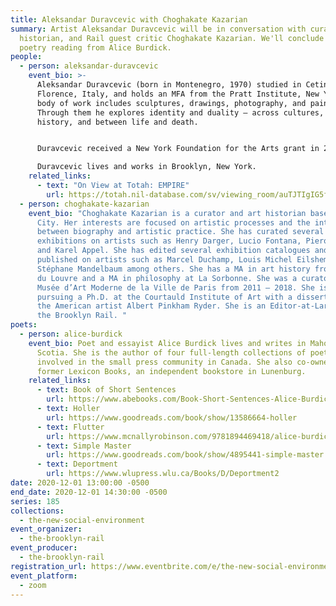 ```yaml
---
title: Aleksandar Duravcevic with Choghakate Kazarian
summary: Artist Aleksandar Duravcevic will be in conversation with curator, art
  historian, and Rail guest critic Choghakate Kazarian. We'll conclude with a
  poetry reading from Alice Burdick.
people:
  - person: aleksandar-duravcevic
    event_bio: >-
      Aleksandar Duravcevic (born in Montenegro, 1970) studied in Cetinje and
      Florence, Italy, and holds an MFA from the Pratt Institute, New York. His
      body of work includes sculptures, drawings, photography, and paintings.
      Through them he explores identity and duality – across cultures, within
      history, and between life and death.


      Duravcevic received a New York Foundation for the Arts grant in 2005, and his work has been included in exhibitions at The Museum of Fine Arts, Boston, the Pennsylvania Academy of Fine Arts, Philadelphia, and MoMA PS1, New York. His work is part of the permanent collections at The Uffizi in Florence, The Brooklyn Museum, and The Metropolitan Museum of Art in New York. A native of Montenegro and its representative at the 56th Venice Biennale in 2015, he was included again as part of the 58th Venice Biennale in 2019 with the exhibition Artists Need to Create on the Same Scale that Society Has the Capacity to Destroy: Mare Nostrum.

      Duravcevic lives and works in Brooklyn, New York.
    related_links:
      - text: "On View at Totah: EMPIRE"
        url: https://totah.nil-database.com/sv/viewing_room/auTJTIgIG5fK/
  - person: choghakate-kazarian
    event_bio: "Choghakate Kazarian is a curator and art historian based in New York
      City. Her interests are focused on artistic processes and the interaction
      between biography and artistic practice. She has curated several
      exhibitions on artists such as Henry Darger, Lucio Fontana, Piero Manzoni
      and Karel Appel. She has edited several exhibition catalogues and
      published on artists such as Marcel Duchamp, Louis Michel Eilshemius,
      Stéphane Mandelbaum among others. She has a MA in art history from Ecole
      du Louvre and a MA in philosophy at La Sorbonne. She was a curator at the
      Musée d’Art Moderne de la Ville de Paris from 2011 — 2018. She is now
      pursuing a Ph.D. at the Courtauld Institute of Art with a dissertation on
      the American artist Albert Pinkham Ryder. She is an Editor-at-Large for
      the Brooklyn Rail. "
poets:
  - person: alice-burdick
    event_bio: Poet and essayist Alice Burdick lives and writes in Mahone Bay, Nova
      Scotia. She is the author of four full-length collections of poetry and is
      involved in the small press community in Canada. She also co-owned the
      former Lexicon Books, an independent bookstore in Lunenburg.
    related_links:
      - text: Book of Short Sentences
        url: https://www.abebooks.com/Book-Short-Sentences-Alice-Burdick-Stuart/22525387896/bd?cm_mmc=ggl-_-US_Shopp_Trade-_-naa-_-naa&gclid=EAIaIQobChMI6ffWrvOb7QIVD4taBR31TwZwEAQYASABEgKMK_D_BwE
      - text: Holler
        url: https://www.goodreads.com/book/show/13586664-holler
      - text: Flutter
        url: https://www.mcnallyrobinson.com/9781894469418/alice-burdick/flutter
      - text: Simple Master
        url: https://www.goodreads.com/book/show/4895441-simple-master
      - text: Deportment
        url: https://www.wlupress.wlu.ca/Books/D/Deportment2
date: 2020-12-01 13:00:00 -0500
end_date: 2020-12-01 14:30:00 -0500
series: 185
collections:
  - the-new-social-environment
event_organizer:
  - the-brooklyn-rail
event_producer:
  - the-brooklyn-rail
registration_url: https://www.eventbrite.com/e/the-new-social-environment-184-aleksandar-duravcevic-tickets-129763798013
event_platform:
  - zoom
---
```

